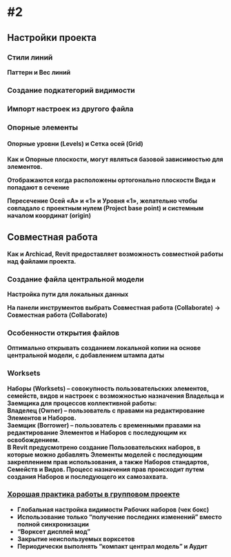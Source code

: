 # \#2

## **Настройки проекта**

### **Стили линий**

**Паттерн и Вес линий**

### **Создание подкатегорий видимости**

### **Импорт настроек из другого файла**

### **Опорные элементы**

#### **Опорные уровни \(Levels\) и Сетка осей \(Grid\)**

**Как и Опорные плоскости, могут являться базовой зависимостью для элементов.**

**Отображаются когда расположены ортогонально плоскости Вида и попадают в сечение**

**Пересечение Осей «А» и «1» и Уровня «1», желательно чтобы совпадало с проектным нулем \(Project base point\) и системным началом координат \(origin\)**

## **Совместная работа**

**Как и Archicad, Revit предоставляет возможность совместной работы над файлами проекта.**

### **Создание файла центральной модели**

**Настройка пути для локальных данных**

**На панели инструментов выбрать Совместная работа \(Collaborate\) -&gt; Совместная работа \(Collaborate\)**

### **Особенности открытия файлов**

**Оптимально открывать созданием локальной копии на основе центральной модели, с добавлением штампа даты**

### **Worksets**

**Наборы \(Worksets\) – совокупность пользовательских элементов, семейств, видов и настроек с возможностью назначения Владельца и Заемщика для процессов коллективной работы:  
Владелец \(Owner\) – пользователь с правами на редактирование Элементов и Наборов.  
Заемщик \(Borrower\) – пользователь с временными правами на редактирование Элементов и Наборов с последующим их освобождением.  
В Revit предусмотрено создание Пользовательских наборов, в которые можно добавлять Элементы моделей с последующим закреплением прав использования, а также Наборов стандартов, Семейств и Видов. Процесс назначения прав происходит путем создания Наборов и последующего их самозахвата.**  


### [**Хорошая практика работы в групповом проекте**](https://knowledge.autodesk.com/support/revit-products/learn-explore/caas/CloudHelp/cloudhelp/2015/ENU/Revit-Collaborate/files/GUID-80D390B3-D751-4703-BC79-1A66497C1928-htm.html)

* **Глобальная настройка видимости Рабочих наборов \(чек бокс\)**
* **Использование только “получение последних изменений” вместо полной синхронизации**
* **“Ворксет дисплей мод”**
* **Закрытие неиспользуемых ворксетов**
* **Периодически выполнять “компакт централ модель” и Аудит**

